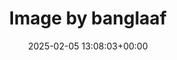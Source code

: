 ---
archive_date: 2025-02-07
code: DFsTbomz6L8
date: 2025-02-05 13:08:03+00:00
id: '3561306867253617404'
layout: post
media:
- id: '3561306867253617404'
  type: image
  url: media/DFsTbomz6L8/3561306867253617404.jpg
permalink: /p/DFsTbomz6L8/
thumbnail: media/DFsTbomz6L8/3561306867253617404.jpg
title: Image by banglaaf
---